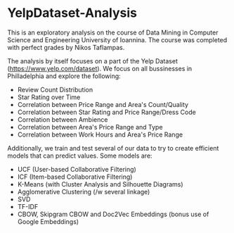 # YelpDataset-Analysis
This is an exploratory analysis on the course of Data Mining in Computer Science and Engineering University of Ioannina.
The course was completed with perfect grades by Nikos Taflampas.

The analysis by itself focuses on a part of the Yelp Dataset (https://www.yelp.com/dataset). We focus on all bussinesses in Philladelphia and explore the following:
- Review Count Distribution
- Star Rating over Time
- Correlation between Price Range and Area's Count/Quality
- Correlation between Star Rating and Price Range/Dress Code
- Correlation between Ambience
- Correlation between Area's Price Range and Type
- Correlation between Work Hours and Area's Price Range

Additionally, we train and test several of our data to try to create efficient models that can predict values. Some models are:
- UCF (User-based Collaborative Filtering)
- ICF (Item-based Collaborative Filtering)
- K-Means (with Cluster Analysis and Silhouette Diagrams)
- Agglomerative Clustering (/w several linkage)
- SVD
- TF-IDF
- CBOW, Skipgram CBOW and Doc2Vec Embeddings (bonus use of Google Embeddings)

